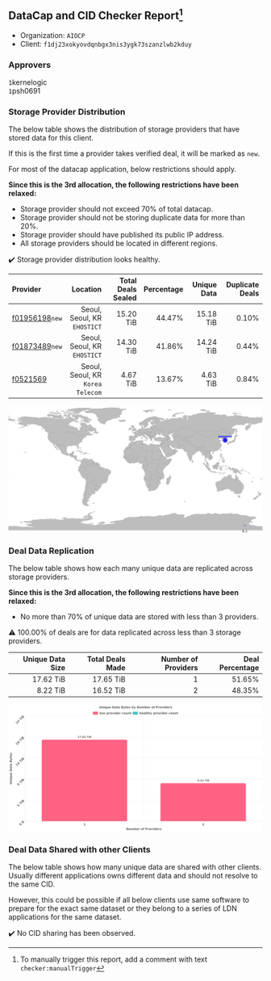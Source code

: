 ## DataCap and CID Checker Report[^1]
 - Organization: `AIOCP `
 - Client: `f1dj23xokyovdqnbgx3nis3ygk73szanzlwb2kduy`
### Approvers
`1`kernelogic<br/>`1`psh0691

### Storage Provider Distribution
The below table shows the distribution of storage providers that have stored data for this client.

If this is the first time a provider takes verified deal, it will be marked as `new`.

For most of the datacap application, below restrictions should apply.

**Since this is the 3rd allocation, the following restrictions have been relaxed:**
 - Storage provider should not exceed 70% of total datacap.
 - Storage provider should not be storing duplicate data for more than 20%.
 - Storage provider should have published its public IP address.
 - All storage providers should be located in different regions.

✔️ Storage provider distribution looks healthy.

| Provider                                                    |                             Location | Total Deals Sealed | Percentage | Unique Data | Duplicate Deals |
| :---------------------------------------------------------- | -----------------------------------: | -----------------: | ---------: | ----------: | --------------: |
| [f01956198](https://filfox.info/en/address/f01956198)`new`  |      Seoul, Seoul, KR<br/>`EHOSTICT` |          15.20 TiB |     44.47% |   15.18 TiB |           0.10% |
| [f01873489](https://filfox.info/en/address/f01873489)`new`  |      Seoul, Seoul, KR<br/>`EHOSTICT` |          14.30 TiB |     41.86% |   14.24 TiB |           0.44% |
| [f0521569](https://filfox.info/en/address/f0521569)         | Seoul, Seoul, KR<br/>`Korea Telecom` |           4.67 TiB |     13.67% |    4.63 TiB |           0.84% |

![Provider Distribution](https://raw.githubusercontent.com/data-preservation-programs/filplus-checker-assets/main/filecoin-project/filecoin-plus-large-datasets/issues/1284/1675861495471.png)
### Deal Data Replication
The below table shows how each many unique data are replicated across storage providers.

**Since this is the 3rd allocation, the following restrictions have been relaxed:**
- No more than 70% of unique data are stored with less than 3 providers.

⚠️ 100.00% of deals are for data replicated across less than 3 storage providers.

| Unique Data Size | Total Deals Made | Number of Providers | Deal Percentage |
| ---------------: | ---------------: | ------------------: | --------------: |
|        17.62 TiB |        17.65 TiB |                   1 |          51.65% |
|         8.22 TiB |        16.52 TiB |                   2 |          48.35% |

![Replication Distribution](https://raw.githubusercontent.com/data-preservation-programs/filplus-checker-assets/main/filecoin-project/filecoin-plus-large-datasets/issues/1284/1675861496042.png)
### Deal Data Shared with other Clients
The below table shows how many unique data are shared with other clients.
Usually different applications owns different data and should not resolve to the same CID.

However, this could be possible if all below clients use same software to prepare for the exact same dataset or they belong to a series of LDN applications for the same dataset.

✔️ No CID sharing has been observed.

[^1]: To manually trigger this report, add a comment with text `checker:manualTrigger`
